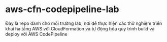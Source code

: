 # aws-cfn-codepipeline-lab
Đây là repo dành cho môi trường lab, nơi để thực hiện các thử nghiệm triển khai hạ tầng AWS với CloudFormation và tự động hóa quy trình build và deploy với AWS CodePipeline
